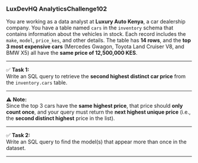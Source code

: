### **LuxDevHQ AnalyticsChallenge102**

You are working as a data analyst at **Luxury Auto Kenya**, a car dealership company. You have a table named `cars` in the `inventory` schema that contains information about the vehicles in stock. Each record includes the `make`, `model`, `price_kes`, and other details. The table has **14 rows**, and the **top 3 most expensive cars** (Mercedes Gwagon, Toyota Land Cruiser V8, and BMW X5) all have the **same price of 12,500,000 KES**.

---

✅ **Task 1:**  
Write an SQL query to retrieve the **second highest distinct car price** from the `inventory.cars` table.

---

⚠️ **Note:**  
Since the top 3 cars have the **same highest price**, that price should **only count once**, and your query must return the **next highest unique price** (i.e., the **second distinct highest** price in the list).

---

✅ **Task 2:**  
Write an SQL query to find the model(s) that appear more than once in the dataset.

---  



